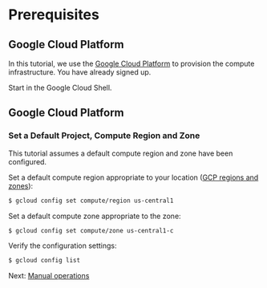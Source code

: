 # Prerequisites

## Google Cloud Platform

In this tutorial, we use the [Google Cloud Platform](https://cloud.google.com/) to provision the compute infrastructure. You have already signed up. 

Start in the Google Cloud Shell. 

## Google Cloud Platform
### Set a Default Project, Compute Region and Zone

This tutorial assumes a default compute region and zone have been configured.

Set a default compute region appropriate to your location ([GCP regions and zones](https://cloud.google.com/compute/docs/regions-zones)):

```bash
$ gcloud config set compute/region us-central1
```

Set a default compute zone appropriate to the zone:

```bash
$ gcloud config set compute/zone us-central1-c
```

Verify the configuration settings:

```bash
$ gcloud config list
```

Next: [Manual operations](02-manual-operations.md)
